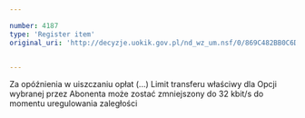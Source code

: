 ```yaml
---

number: 4187
type: 'Register item'
original_uri: 'http://decyzje.uokik.gov.pl/nd_wz_um.nsf/0/869C482BB0C6D3A3C1257AF60042D4A4?OpenDocument'


---
```


Za opóźnienia w uiszczaniu opłat (...) Limit transferu właściwy dla Opcji wybranej przez Abonenta może zostać zmniejszony do 32 kbit/s do momentu uregulowania zaległości

